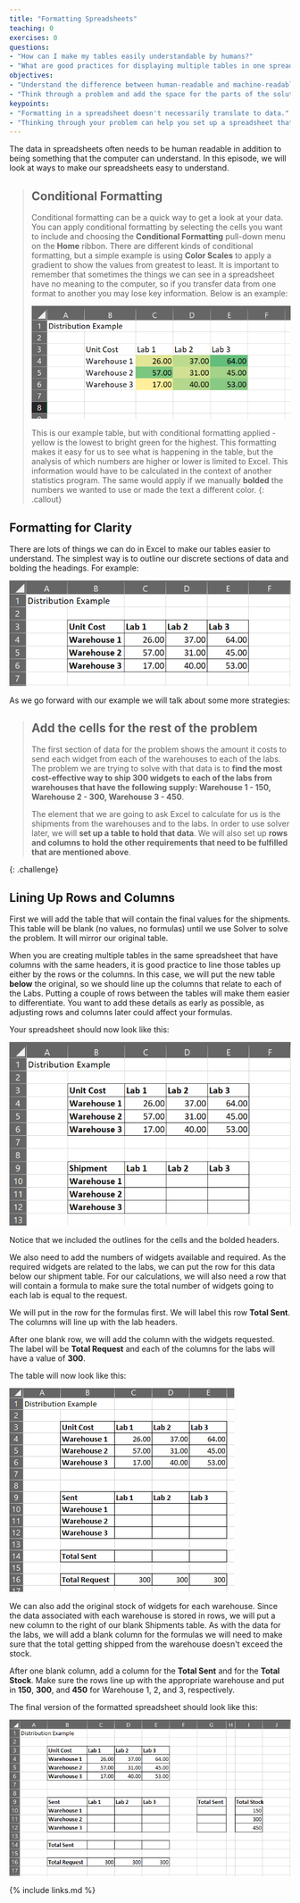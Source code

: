 ```yaml
---
title: "Formatting Spreadsheets"
teaching: 0
exercises: 0
questions:
- "How can I make my tables easily understandable by humans?"
- "What are good practices for displaying multiple tables in one spreadsheet?"
objectives:
- "Understand the difference between human-readable and machine-readable formatting."
- "Think through a problem and add the space for the parts of the solution."
keypoints:
- "Formatting in a spreadsheet doesn't necessarily translate to data."
- "Thinking through your problem can help you set up a spreadsheet that is easy to understand."
---
```


The data in spreadsheets often needs to be human readable in addition to being something that the computer can understand. In this episode, we will look at ways to make our spreadsheets easy to understand.

> ## Conditional Formatting
>
> Conditional formatting can be a quick way to get a look at your data. You can apply conditional formatting by selecting the cells you want to include and choosing the **Conditional Formatting** pull-down menu on the **Home** ribbon. There are different kinds of conditional formatting, but a simple example is using **Color Scales** to apply a gradient to show the values from greatest to least. 
> It is important to remember that sometimes the things we can see in a spreadsheet have no meaning to the computer, so if you transfer data from one format to another you may lose key information. Below is an example:
>
> ![Starting Table](../fig/2020-01-17-EngiExcel-condColor.png)
>
> This is our example table, but with conditional formatting applied - yellow is the lowest to bright green for the  highest. This formatting makes it easy for us to see what is happening in the table, but the analysis of which numbers are higher or lower is limited to Excel. This information would have to be calculated in the context of another statistics program. The same would apply if we manually **bolded** the numbers we wanted to use or made the text a different color.
{: .callout}

## Formatting for Clarity

There are lots of things we can do in Excel to make our tables easier to understand. The simplest way is to outline our discrete sections of data and bolding the headings. For example:

![Starting Table](../fig/2020-01-17-EngiExcel-boldOutline.png)

As we go forward with our example we will talk about some more strategies:

> ## Add the cells for the rest of the problem
> 
> The first section of data for the problem shows the amount it costs to send each widget from each of the warehouses to each of the labs. The problem we are trying to solve with that data is to **find the most cost-effective way to ship 300 widgets to each of the labs from warehouses that have the following supply: Warehouse 1 - 150, Warehouse 2 - 300, Warehouse 3 - 450**. 
> 
> The element that we are going to ask Excel to calculate for us is the shipments from the warehouses and to the labs. In order to use solver later, we will **set up a table to hold that data**. We will also set up **rows and columns to hold the other requirements that need to be fulfilled that are mentioned above**.
>
{: .challenge}

## Lining Up Rows and Columns

First we will add the table that will contain the final values for the shipments. This table will be blank (no values, no formulas) until we use Solver to solve the problem. It will mirror our original table.

When you are creating multiple tables in the same spreadsheet that have columns with the same headers, it is good practice to line those tables up either by the rows or the columns. In this case, we will put the new table **below** the original, so we should line up the columns that relate to each of the Labs. Putting a couple of rows between the tables will make them easier to differentiate. You want to add these details as early as possible, as adjusting rows and columns later could affect your formulas. 

Your spreadsheet should now look like this:

![Starting Table](../fig/2020-01-17-EngiExcel-addShipment.png)

Notice that we included the outlines for the cells and the bolded headers.

We also need to add the numbers of widgets available and required. As the required widgets are related to the labs, we can put the row for this data below our shipment table. For our calculations, we will also need a row that will contain a formula to make sure the total number of widgets going to each lab is equal to the request. 

We will put in the row for the formulas first. We will label this row **Total Sent**. The columns will line up with the lab headers.

After one blank row, we will add the column with the widgets requested. The label will be **Total Request** and each of the columns for the labs will have a value of **300**. 

The table will now look like this:

![Starting Table](../fig/2020-01-17-EngiExcel-sentRequest.png)

We can also add the original stock of widgets for each warehouse. Since the data associated with each warehouse is stored in rows, we will put a new column to the right of our blank Shipments table. As with the data for the labs, we will add a blank column for the formulas we will need to make sure that the total getting shipped from the warehouse doesn't exceed the stock.

After one blank column, add a column for the **Total Sent** and for the **Total Stock**. Make sure the rows line up with the appropriate warehouse and put in **150**, **300**, and **450** for Warehouse 1, 2, and 3, respectively. 

The final version of the formatted spreadsheet should look like this:

![Starting Table](../fig/2020-01-17-EngiExcel-sentStock.png) 

{% include links.md %}

